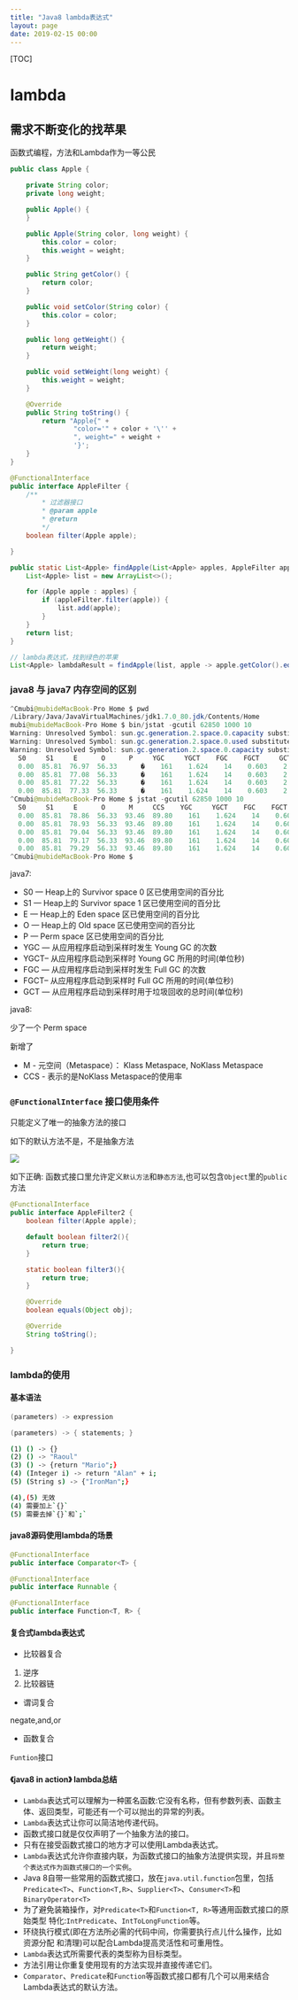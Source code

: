 ```yaml
---
title: "Java8 lambda表达式"
layout: page
date: 2019-02-15 00:00
---
```


[TOC]

# lambda

## 需求不断变化的找苹果

函数式编程，方法和Lambda作为一等公民

```java
public class Apple {

    private String color;
    private long weight;

    public Apple() {
    }

    public Apple(String color, long weight) {
        this.color = color;
        this.weight = weight;
    }

    public String getColor() {
        return color;
    }

    public void setColor(String color) {
        this.color = color;
    }

    public long getWeight() {
        return weight;
    }

    public void setWeight(long weight) {
        this.weight = weight;
    }

    @Override
    public String toString() {
        return "Apple{" +
                "color='" + color + '\'' +
                ", weight=" + weight +
                '}';
    }
}
```

```java
@FunctionalInterface
public interface AppleFilter {
    /**
        * 过滤器接口
        * @param apple
        * @return
        */
    boolean filter(Apple apple);

}

public static List<Apple> findApple(List<Apple> apples, AppleFilter appleFilter) {
    List<Apple> list = new ArrayList<>();

    for (Apple apple : apples) {
        if (appleFilter.filter(apple)) {
            list.add(apple);
        }
    }
    return list;
}

```

```java
// lambda表达式，找到绿色的苹果
List<Apple> lambdaResult = findApple(list, apple -> apple.getColor().equals("green"));
```

### java8 与 java7 内存空间的区别

```java
^Cmubi@mubideMacBook-Pro Home $ pwd
/Library/Java/JavaVirtualMachines/jdk1.7.0_80.jdk/Contents/Home
mubi@mubideMacBook-Pro Home $ bin/jstat -gcutil 62850 1000 10
Warning: Unresolved Symbol: sun.gc.generation.2.space.0.capacity substituted NaN
Warning: Unresolved Symbol: sun.gc.generation.2.space.0.used substituted NaN
Warning: Unresolved Symbol: sun.gc.generation.2.space.0.capacity substituted NaN
  S0     S1     E      O      P     YGC     YGCT    FGC    FGCT     GCT
  0.00  85.81  76.97  56.33      �    161    1.624    14    0.603    2.227
  0.00  85.81  77.08  56.33      �    161    1.624    14    0.603    2.227
  0.00  85.81  77.22  56.33      �    161    1.624    14    0.603    2.227
  0.00  85.81  77.33  56.33      �    161    1.624    14    0.603    2.227
^Cmubi@mubideMacBook-Pro Home $ jstat -gcutil 62850 1000 10
  S0     S1     E      O      M     CCS    YGC     YGCT    FGC    FGCT     GCT
  0.00  85.81  78.86  56.33  93.46  89.80    161    1.624    14    0.603    2.227
  0.00  85.81  78.93  56.33  93.46  89.80    161    1.624    14    0.603    2.227
  0.00  85.81  79.04  56.33  93.46  89.80    161    1.624    14    0.603    2.227
  0.00  85.81  79.17  56.33  93.46  89.80    161    1.624    14    0.603    2.227
  0.00  85.81  79.29  56.33  93.46  89.80    161    1.624    14    0.603    2.227
^Cmubi@mubideMacBook-Pro Home $
```

java7:

* S0  — Heap上的 Survivor space 0 区已使用空间的百分比
* S1  — Heap上的 Survivor space 1 区已使用空间的百分比
* E   — Heap上的 Eden space 区已使用空间的百分比
* O   — Heap上的 Old space 区已使用空间的百分比
* P   — Perm space 区已使用空间的百分比
* YGC — 从应用程序启动到采样时发生 Young GC 的次数
* YGCT– 从应用程序启动到采样时 Young GC 所用的时间(单位秒)
* FGC — 从应用程序启动到采样时发生 Full GC 的次数
* FGCT– 从应用程序启动到采样时 Full GC 所用的时间(单位秒)
* GCT — 从应用程序启动到采样时用于垃圾回收的总时间(单位秒)

java8:

少了一个 Perm space

新增了

* M   - 元空间（Metaspace）： Klass Metaspace, NoKlass Metaspace
* CCS - 表示的是NoKlass Metaspace的使用率

### `@FunctionalInterface` 接口使用条件

只能定义了唯一的抽象方法的接口

如下的默认方法不是，不是抽象方法

![](./imgs/functionalinterface.png)

如下正确: 函数式接口里允许定义`默认方法`和`静态方法`,也可以包含`Object`里的`public`方法

```java
@FunctionalInterface
public interface AppleFilter2 {
    boolean filter(Apple apple);

    default boolean filter2(){
        return true;
    }

    static boolean filter3(){
        return true;
    }

    @Override
    boolean equals(Object obj);

    @Override
    String toString();

}
```

### lambda的使用

#### 基本语法

```java
(parameters) -> expression

(parameters) -> { statements; }
```

```bash
(1) () -> {}
(2) () -> "Raoul"
(3) () -> {return "Mario";}
(4) (Integer i) -> return "Alan" + i;
(5) (String s) -> {"IronMan";}

(4),(5) 无效
(4) 需要加上`{}`
(5) 需要去掉`{}`和`;`
```

#### java8源码使用lambda的场景

```java
@FunctionalInterface
public interface Comparator<T> {

@FunctionalInterface
public interface Runnable {

@FunctionalInterface
public interface Function<T, R> {
```

#### 复合式lambda表达式

* 比较器复合

1. 逆序
2. 比较器链

* 谓词复合

negate,and,or

* 函数复合

`Funtion`接口

#### 《java8 in action》 lambda总结

* `Lambda`表达式可以理解为一种匿名函数:它没有名称，但有参数列表、函数主体、返回类型，可能还有一个可以抛出的异常的列表。
* `Lambda`表达式让你可以简洁地传递代码。
* 函数式接口就是仅仅声明了一个抽象方法的接口。
* 只有在接受函数式接口的地方才可以使用Lambda表达式。
* `Lambda`表达式允许你直接内联，为函数式接口的抽象方法提供实现，并且`将整个表达式作为函数式接口的一个实例`。
* Java 8自带一些常用的函数式接口，放在`java.util.function`包里，包括`Predicate<T>`、`Function<T,R>`、`Supplier<T>`、`Consumer<T>`和`BinaryOperator<T>`
* 为了避免装箱操作，对`Predicate<T>`和`Function<T, R>`等通用函数式接口的原始类型
特化:`IntPredicate`、`IntToLongFunction`等。
* 环绕执行模式(即在方法所必需的代码中间，你需要执行点儿什么操作，比如资源分配 和清理)可以配合Lambda提高灵活性和可重用性。
* `Lambda`表达式所需要代表的类型称为目标类型。
* 方法引用让你重复使用现有的方法实现并直接传递它们。
* `Comparator`、`Predicate`和`Function`等函数式接口都有几个可以用来结合Lambda表达式的默认方法。